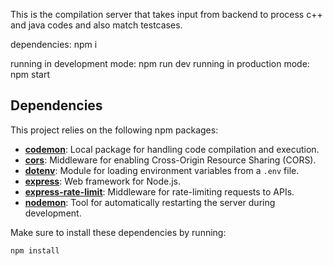 This is the compilation server that takes input from backend to process c++ and java codes and also match testcases.

dependencies: npm i

running in development mode: npm run dev
running in production mode: npm start

## Dependencies

This project relies on the following npm packages:

- **[codemon](#)**: Local package for handling code compilation and execution.
- **[cors](https://www.npmjs.com/package/cors)**: Middleware for enabling Cross-Origin Resource Sharing (CORS).
- **[dotenv](https://www.npmjs.com/package/dotenv)**: Module for loading environment variables from a `.env` file.
- **[express](https://www.npmjs.com/package/express)**: Web framework for Node.js.
- **[express-rate-limit](https://www.npmjs.com/package/express-rate-limit)**: Middleware for rate-limiting requests to APIs.
- **[nodemon](https://www.npmjs.com/package/nodemon)**: Tool for automatically restarting the server during development.

Make sure to install these dependencies by running:

```bash
npm install